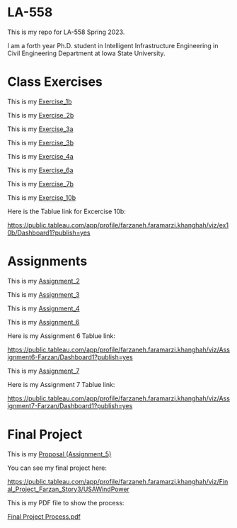 # LA-558
This is my repo for LA-558 Spring 2023. 

I am a forth year Ph.D. student in Intelligent Infrastructure Engineering in Civil Engineering Department at Iowa State University.

# Class Exercises

This is my [Exercise_1b](ex1b/ex1b.md)

This is my [Exercise_2b](Exercises_/ex2b.md)

This is my [Exercise_3a](Exercises_/ex3a.md)

This is my [Exercise_3b](Exercises_/ex3b.md)

This is my [Exercise_4a](Exercises_/ex4a.md)

This is my [Exercise_6a](Exercises_/ex6a.md)

This is my [Exercise_7b](Exercises_/ex7b.md)

This is my [Exercise_10b](Exercises_/ex10b.md)

Here is the Tablue link for Excercise 10b:

https://public.tableau.com/app/profile/farzaneh.faramarzi.khanghah/viz/ex10b/Dashboard1?publish=yes



# Assignments

This is my [Assignment_2](Exercises_/assignment2.md)

This is my [Assignment_3](Exercises_/assign3.md)

This is my [Assignment_4](Exercises_/assign4.md)

This is my [Assignment_6](Exercises_/Assignment6.html)

Here is my Assignment 6 Tablue link:

https://public.tableau.com/app/profile/farzaneh.faramarzi.khanghah/viz/Assignment6-Farzan/Dashboard1?publish=yes


This is my [Assignment_7](Exercises_/Assignment7.html)

Here is my Assignment 7 Tablue link:

https://public.tableau.com/app/profile/farzaneh.faramarzi.khanghah/viz/Assignment7-Farzan/Dashboard1?publish=yes


# Final Project
This is my [Proposal (Assignment_5)](https://github.com/farzanehf/LA-558/tree/main/Exercises_/FinalProject.md)

You can see my final project here:

https://public.tableau.com/app/profile/farzaneh.faramarzi.khanghah/viz/Final_Project_Farzan_Story3/USAWindPower

This is my PDF file to show the process:

[Final Project Process.pdf](https://github.com/farzanehf/LA-558/files/11365826/Final.Project.Process.pdf)


